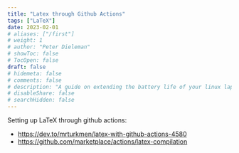 ```yaml
---
title: "Latex through Github Actions"
tags: ["LaTeX"]
date: 2023-02-01
# aliases: ["/first"]
# weight: 1
# author: "Peter Dieleman"
# showToc: false
# TocOpen: false
draft: false
# hidemeta: false
# comments: false
# description: "A guide on extending the battery life of your linux laptop"
# disableShare: false
# searchHidden: false
---
```


Setting up LaTeX through github actions:

- <https://dev.to/mrturkmen/latex-with-github-actions-4580>
- <https://github.com/marketplace/actions/latex-compilation>
